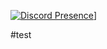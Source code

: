 [![Discord Presence](https://lanyard.cnrad.dev/api/812715220182761472)](https://discord.com/users/812715220182761472)]

#test